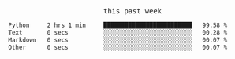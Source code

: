 

<p align="center"><samp>this past week</samp></p>
<!--START_SECTION:waka-->

```txt
Python     2 hrs 1 min     █████████████████████████   99.58 %
Text       0 secs          ░░░░░░░░░░░░░░░░░░░░░░░░░   00.28 %
Markdown   0 secs          ░░░░░░░░░░░░░░░░░░░░░░░░░   00.07 %
Other      0 secs          ░░░░░░░░░░░░░░░░░░░░░░░░░   00.07 %
```

<!--END_SECTION:waka-->


